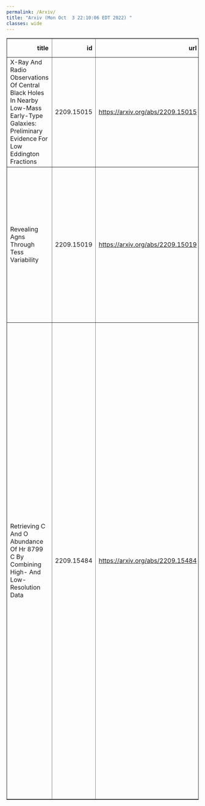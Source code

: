```yaml
---
permalink: /Arxiv/
title: "Arxiv (Mon Oct  3 22:10:06 EDT 2022) "
classes: wide
---
```

<table border="1" class="dataframe">
  <thead>
    <tr style="text-align: right;">
      <th>title</th>
      <th>id</th>
      <th>url</th>
      <th>authors</th>
      <th>Local Authors</th>
    </tr>
  </thead>
  <tbody>
    <tr>
      <td>X-Ray And Radio Observations Of Central Black Holes In Nearby Low-Mass   Early-Type Galaxies: Preliminary Evidence For Low Eddington Fractions</td>
      <td>2209.15015</td>
      <td><a href="https://arxiv.org/abs/2209.15015" target="_blank">https://arxiv.org/abs/2209.15015</a></td>
      <td>R. Urquhart, L. I. Mcdermott, J. Strader, A. C. Seth, L. Chomiuk, N. Neumayer, D. D. Nguyen, E. Tremou</td>
      <td>Dustin Nguyen</td>
    </tr>
    <tr>
      <td>Revealing Agns Through Tess Variability</td>
      <td>2209.15019</td>
      <td><a href="https://arxiv.org/abs/2209.15019" target="_blank">https://arxiv.org/abs/2209.15019</a></td>
      <td>Helena P. Treiber, Jason T. Hinkle, Michael M. Fausnaugh, Benjamin J. Shappee, Christopher S. Kochanek, Patrick J. Vallely, Katie Auchettl, Thomas W. S. Holoien, Anna V. Payne, Xinyu Dai</td>
      <td>Christopher Kochanek, Patrick Vallely</td>
    </tr>
    <tr>
      <td>Retrieving C And O Abundance Of Hr 8799 C By Combining High- And   Low-Resolution Data</td>
      <td>2209.15484</td>
      <td><a href="https://arxiv.org/abs/2209.15484" target="_blank">https://arxiv.org/abs/2209.15484</a></td>
      <td>Ji Wang, Jason J. Wang, Jean-Baptiste Ruffio, Geoffrey A. Blake, Dimitri Mawet, Ashley Baker, Randall Bartos, Charlotte Z. Bond, Benjamin Calvin, Sylvain Cetre, Jacques-Robert Delorme, Greg Doppmann, Daniel Echeverri, Luke Finnerty, Michael P. Fitzgerald, Nemanja Jovanovic, Ronald Lopez, Emily C. Martin, Evan Morris, Jacklyn Pezzato, Sam Ragland, Garreth Ruane, Ben Sappey, Tobias Schofield, Andrew Skemer, Taylor Venenciano, J. Kent Wallace, Peter Wizinowich, Jerry W. Xuan, Marta L. Bryan, Arpita Roy, Nicole L. Wallack</td>
      <td>Ji Wang</td>
    </tr>
  </tbody>
</table>